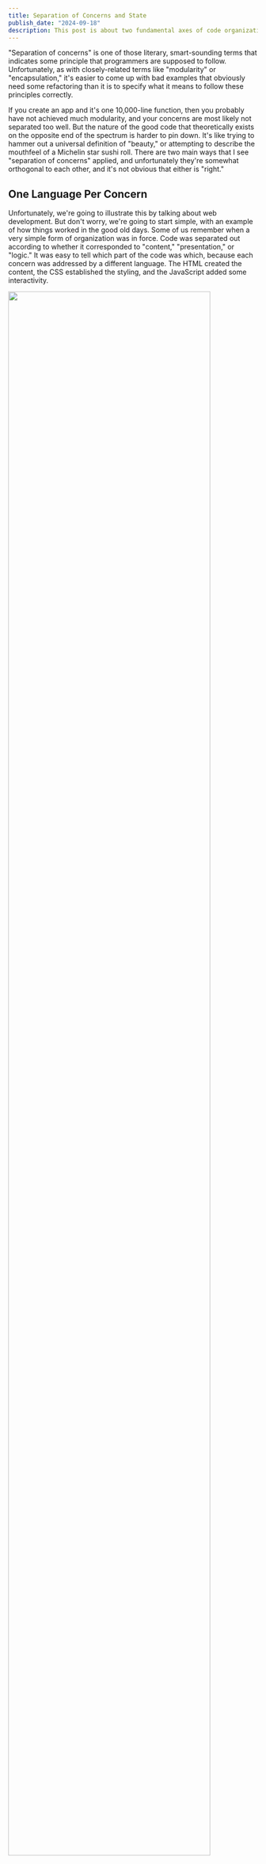 ```yaml
---
title: Separation of Concerns and State
publish_date: "2024-09-18"
description: This post is about two fundamental axes of code organization in programming projects.
---
```


"Separation of concerns" is one of those literary, smart-sounding terms that indicates some principle that programmers are supposed to follow. Unfortunately, as with closely-related terms like "modularity" or "encapsulation," it's easier to come up with bad examples that obviously need some refactoring than it is to specify what it means to follow these principles correctly.

If you create an app and it's one 10,000-line function, then you probably have not achieved much modularity, and your concerns are most likely not separated too well. But the nature of the good code that theoretically exists on the opposite end of the spectrum is harder to pin down. It's like trying to hammer out a universal definition of "beauty," or attempting to describe the mouthfeel of a Michelin star sushi roll. There are two main ways that I see "separation of concerns" applied, and unfortunately they're somewhat orthogonal to each other, and it's not obvious that either is "right."

<!-- talk version: folks, idk if you've noticed, but we're not allowed to just be software engineers anymore; we have to be intellectuals. you can't log into linkedin without tripping over a rickety (teetery?) pile of syllables like "separation of concerns." what does separation of concerns mean? anyone? -->

## One Language Per Concern

Unfortunately, we're going to illustrate this by talking about web development. But don't worry, we're going to start simple, with an example of how things worked in the good old days. Some of us remember when a very simple form of organization was in force. Code was separated out according to whether it corresponded to "content," "presentation," or "logic." It was easy to tell which part of the code was which, because each concern was addressed by a different language. The HTML created the content, the CSS established the styling, and the JavaScript added some interactivity.

<img src="/notes/separation-of-concerns/html-css-js.svg" style="width: 90%; height: auto; margin: 0 auto;" />

Surely, this is the ultimate example of separation of concerns! The whole codebase is divided into three different languages, and these three concerns are thereby addressed.

But this paradigm has been almost completely abandoned. If you look at the average React project these days, you'll probably see something more like this:

<img src="/notes/separation-of-concerns/react-component.svg" style="width: 90%; height: auto; margin: 0 auto;" />

Content, presentation, and logic are freely mixed! What happened to separation of concerns? The concerns are still there, but they're not exactly separated, are they?

## If as one people speaking the same language they have begun to do this...

Obviously, that initial neatness is a little bit of an illusion. There's at least, like, one more layer to this, which is that when you're making a web app, you probably have a server application that serves your web pages and lets you request and re-request content to put on them, and that server application is perhaps also written in yet another different programming language: PHP, Java, Python... and this kind of fits with the one language, one concern idea: you can write PHP that interfaces with a database, and shares state between clients, and other server-type stuff. Then the client-side layers described above express, present, and liven up that content. You're probably using some kind of templating system to inject server-fetched data into the HTML, but everything's still pretty separate; that just introduces a slightly different language-based layer.

But a big story in web development over the last decade or so is the rise of Node.js. And to simplify a little, the appeal of Node.js is basically that it de-separates concerns. It removes that other language, and lets you write JavaScript that interfaces with databases; it lets you run the exact same function in your server application or in the user's browser. With new full-stack libraries and frameworks, like tRPC or React's Server Actions, the fact that some of your code is running on the server and some is running on the client almost disappears, or at least that's the idea. (You can use Node.js as just a backend server, or as just a development environment for your frontend components for your SPA, but that kind of usage has gotten a lot rarer.)

[Next.js App Router Slide](https://www.reddit.com/r/nextjs/comments/17hgtrt/so_whats_the_deal_with_the_code_on_this_been/)

In web development, some of the code is running on [some server in Virginia that Amazon owns](https://www.aboutamazon.com/news/aws/aws-data-center-inside), and some of it is running in the background of mobile Safari on someone's grandma's iPhone SE in a fishing shack in Maine, and the fact that it can be actively hard to figure out which code is running on that server and which is running on that client when reading code written for a modern Node.js-based framework like Next.js is quite the testament to how de-separated concerns have gotten in web development. We're no longer living in the same universe as the one-language-per-concern approach.

<!-- talk version: circle the client and server side parts of the above code with separate colors as i go -->

Why is this approach so popular, and rising? What happened to the old way of organizing code?

## Geological Strata: The Pangaea Approach

The first paradigm, the one that splits up content and presentation and client and server, consists of layers of code that are in some way homogenous. Each layer might have its own language; it almost certainly has its own specific vocabulary in that language. You might fall into it by splitting code up into HTML, CSS, and JavaScript; you might end up with it just by having a frontend, a backend, and a database; or you might implement it yourself by splitting your route handler up into middleware that handles HTTP requests in a series of isolated and consolidated steps. This is the kind of organization that is pointed to by the concept of a technology stack.

<!-- image of app with horizontal slices. ideally this would be an image of a cross section of a continent (but one with a simple shape, like Australia) with labeled layers of rock. put diagrams of stacks like lamp, mern, etc next to it  -->

## Fault Lines: The Island Chain Approach

Or, on the other hand, you could divide up your code the other way - group code so that all the parts responsible for one specific page, or component, or API route are kept together. A very basic and very impactful example of this approach is Next.js' file system-based routing. It used to be that you'd have an HTML file, a JavaScript file, and a CSS file; now, as we've seen, those elements are mixed together; instead, in Next.js, which is a pretty significant Node.js-based full-stack framework, the top-level unit of organization for code is the page, not the programming language. Even server-side functions can be placed in the same file as the frontend code for the page that calls it.

<!-- remember, this was the actual insight: -->

In the old model, separation of concerns is applied to \*technical\* concerns; code is organized and architected so that the backend code that addresses concerns like "storing data in files in a file system" is separate from the frontend code that addresses "defining the layout and content that the browser needs to display on the page," and even that content is separate from the code that makes it interactive, since static content and dynamic content were kind of considered separate from a technical perspective.

In the newer one, separation of concerns is applied to \*logical\* concerns; frontend code is separated into components, so that the header component with little dropdown menus that you can hover over is separate from the modal component that pops up to ask you to enter your social security number to subscribe to the site's email newsletter. Those two types of component represent two very different, specific goals that a page might need to achieve, and most likely have almost no code and logic in common. Under the new paradigm, those components are pretty self-contained and isolated from each other; under the old paradigm, those parts of the page might be split up into HTML, CSS, and JavaScript that lives with some random other HTML, CSS, and JavaScript.

Code is also heavily split at the page level these days, to the point where every page and API route in your program might be effectively treated like an individual program. All the islands probably do share some bedrock underneath, in terms of the basic HTTP server and the database, but that's not the parts you usually think about.

<!-- image with a cross-section of an island chain, like the continent above, but with clearly separated islands that only share a few layers of bedrock under the water. each has a name like "home page", "login page", etc. it has rocks on it that represent different components, like Header and Navbar and Slider -->

<!-- fuck, should components be above or below pages? pages are top-level in the filesystem and from a deployment standpoint, but sub-page components are top-level in the code -->

<!-- you could also call these "silos" or "pipelines" compared to "layers of the stack" -->

## The Case For Fault Lines

So, why is this such a common approach? Let me tell a quick story about some code I stumbled across at work. I was getting redirected back and forth between some pages when I wasn't expecting to be, but I couldn't find any redirect code in the pages I was looking at themselves. Eventually, I figured out that every page was calling a function called `isAuthorized`, and that function was trying to figure out if I was allowed to be on a page based on my user account and triggering redirects if not. What that function was trying to do was abstract away the concern of "should the user be on the current page, and where should they go if not;" but in practice, it consisted of a bunch of if statements going like, "if the current URL is the one for this one particular dashboard, check this cookie, and if it says this, redirect them here. if the current URL is this other particular dashboard, check this cookie, and redirect them over there if it doesn't exist." And so on.

The problem was that that setup did not sufficiently abstract away the concern of "figure out what page the user should actually be on." It moved it out of the way, so you didn't have to see that logic whenever you had to look at the code for the page, but it also made it so that you had to actively go looking for that logic whenever something went wrong: which would happen whenever a page's URL changed, or if we decided that different permissions were required to see a given thing. It was still a very concrete, unignorable concern; just one that was slightly more inconvenient to go and address.

<!-- remember, this was the other actual insight: -->

Technical concerns are very susceptible to being abstracted away, a phrase which here means that you don't have to think about how they work. Databases are a prime example of this: the technical concern of "how does persistent data get stored and retrieved an efficient way" is one that is touched on by almost every part of every app, but basically no one needs to worry about how it's implemented on a technical level. It becomes an abstraction, a word that here means something that exists only as a concept, not a demanding technical cause area. Similarly, as we've said, modern Node.js frameworks have made incredible progress towards abstracting away the technical differences between a server in a data center and an iPhone in Idaho, so that your frontend components can pretty easily be rendered on either device, and your server-side code can return data to the client almost invisibly.

Logical concerns are different. One could make a pretty decent argument that you should not even want to abstract "is the user allowed to be on the current page" away; it's something that you kinda have to think about, in detail. If you try to abstract it away, what you'll probably do is create another tiny little layer on your stack, but the structure and the divisions of that layer will mirror the structure and divisions of the pages themselves. The two layers will still be coupled and still essentially depend on each other, in needing to mirror each other; all you've done is split the code up between two different places, kind of like how you were supposed to split up the HTML, CSS, and JavaScript for the same parts of the page back in the old days. (This is the same kind of uncomfortable back-and-forth mirroring that led to Tailwind CSS, according to [his blog post](https://adamwathan.me/css-utility-classes-and-separation-of-concerns/) where he dissected "separation of concerns" from the perspective of coupling and dependencies in his workflow.)

So, the case for splitting things up based on logical concerns is that consolidating code so that the parts that logically need to work together are stored together, like the HTML, CSS, and JavaScript for a specific header component, makes sense, and that abstracting logical concerns away like technical ones doesn't really work, so there's really no advantage to trying. There are even technical opportunities that you get by addressing logical concerns individually. Serverless cloud providers like Vercel or AWS Lambda use logical separation of concerns to deploy each page and API endpoint of an app as a separate small program, instead of grouping them together on a technical basis into a single HTTP server application, so that they can be started up and deployed in as many instances as you want to wherever you want to deploy them to at a moment's notice, which allegedly is a great way to optimize your use of computing resources (although the increased complexity and the continued need for centralized resources like databases sometimes doesn't make it worth it.)

## The Case For Continents

It's probably possible to go to far with this whole thing. Microservice architectures usually involve different logical parts of a website's backend being literally written to be separate programs that communicate with each other over a network to coordinate and accomplish tasks. It sounds kinda cool to me, but from what I've seen online, it can get really complicated.

## What You're Deciding

When you organize code or architect a system, what you're ultimately deciding is which layers will live in the bedrock and be shared across the different entrypoints and paths through your code, and which layers will be separate and part of their own islands. Userwise units like components and pages are typically pretty separated across an app; highly technical parts like databases are usually shared across an app; the details are up to you. What hidden layers will you create, and what details will you bring to the surface?

<!--

i think "modularity" is the islands-axis and "separation of concerns" is the layers-axis

## Top Ten Stimulating Ways to Organize Your Code

- put all the functions in one file
- put all the classes in one file and their method definitions in another. methods can be defined apart from the classes
- put all your imports in one file and then import that file with * in all the other ones
- put all your imports in an array and loop over it?
- create pure functions, except when they need to have side effects, create a dedicated impure function to contain one function's side effects
- slice mortgage-backed securities into tranches that look way more reliable than they are. don't worry, this won't have any externalities
- write all your performance-critical code in C or assembly assembly and import it with that magic import for bun. write the code where you don't need to care about performance in perl and import that too
- how else could you artificially cause code to be divided up based on language. always use R for stats, python for ML, rust for threading, Java for data structures?
- two really big classes: one for input, one for output
- store every symbol as a key in a dict where the value is the file it's in so that it can be automatically imported from the right place. that way you only have to update one place if you move a thing from one file to another
- can you split up expressions and statements? additions and subtractions? while loops and for loops?
this could at some point become kind of mean making fun of the "homogenous layers" approach.
- what would the least homogenous layers look like? one full stack for each div on the page, complete with its own backend and database instance? the client-side responsible for taking the output of each server, maybe identified by a data- property on each div, and putting it in the divs on the page?

- and the top one way to organize your code: one ten-thousand line function

basic next.js app that stores to-do lists, except whenever you create a new one, it spawns a docker container with a server for that day's to-do list, which has some specific output port (each server serves on 3000 inside the container, and just maps to a different port specified by the docker run command) and the next.js app makes an iframe that showcases what is rendered by that server. each container can be based on a different image; it's like a collage. how long does it take to start a docker container like that? how much do i need to fill while that's happening.

dockerfile -> docker buildx -> docker image -> running container

-->

## Acknowledgements

This blog post was very much inspired by [this brief description of the design decisions behind Vue 3](https://vuejs.org/guide/extras/composition-api-faq.html#more-flexible-code-organization), although I had completely forgotten the term "logical concerns" over the years and thought that I invented it while writing this post, as well as the above-linked [blog post](https://adamwathan.me/css-utility-classes-and-separation-of-concerns/) about TailwindCSS, and my coworker Ryan, who wrote the `isAuthorized` stuff.
